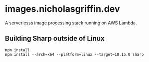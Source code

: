 # images.nicholasgriffin.dev

A serverlesss image processing stack running on AWS Lambda.

## Building Sharp outside of Linux

```
npm install
npm install --arch=x64 --platform=linux --target=10.15.0 sharp
```
